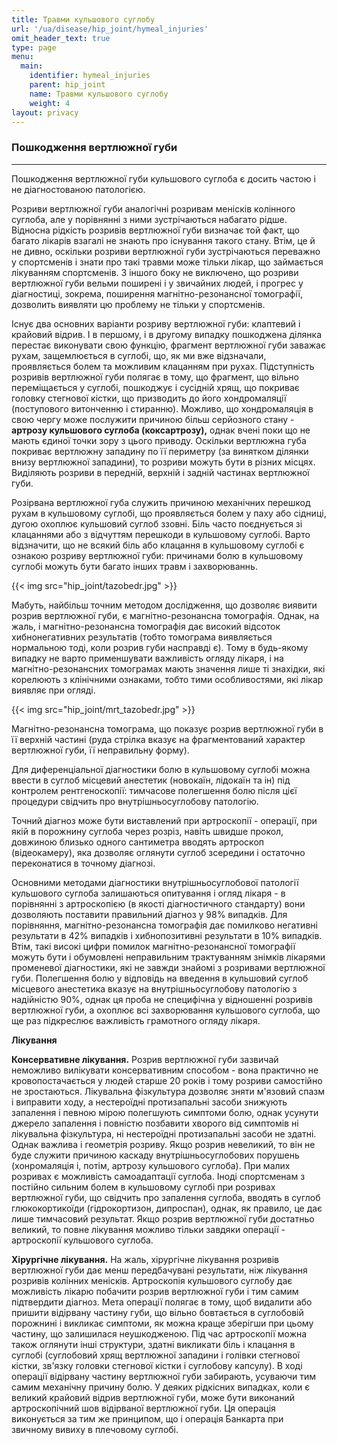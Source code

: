 ```yaml
---
title: Травми кульшового суглобу
url: '/ua/disease/hip_joint/hymeal_injuries'
omit_header_text: true
type: page
menu:
  main:
    identifier: hymeal_injuries
    parent: hip_joint
    name: Травми кульшового суглобу
    weight: 4
layout: privacy
---
```


### Пошкодження вертлюжної губи 
****

Пошкодження вертлюжної губи кульшового суглоба є досить частою і не діагностованою патологією.

Розриви вертлюжної губи аналогічні розривам менісків колінного суглоба, але у порівнянні з ними зустрічаються набагато
рідше. Відносна рідкість розривів вертлюжної губи визначає той факт, що багато лікарів взагалі не знають про існування
такого стану. Втім, це й не дивно, оскільки розриви вертлюжної губи зустрічаються переважно у спортсменів і знати про
такі травми може тільки лікар, що займається лікуванням спортсменів. З іншого боку не виключено, що розриви вертлюжної
губи вельми поширені і у звичайних людей, і прогрес у діагностиці, зокрема, поширення магнітно-резонансної томографії,
дозволить виявляти цю проблему не тільки у спортсменів.

Існує два основних варіанти розриву вертлюжної губи: клаптевий і крайовий відрив. І в першому, і в другому випадку
пошкоджена ділянка перестає виконувати свою функцію, фрагмент вертлюжної губи заважає рухам, защемлюється в суглобі, що,
як ми вже відзначали, проявляється болем та можливим клацанням при рухах. Підступність розривів вертлюжної губи полягає
в тому, що фрагмент, що вільно переміщається у суглобі, пошкоджує і сусідній хрящ, що покриває головку стегнової
кістки, що призводить до його хондромаляції (поступового витонченню і стиранню). Можливо, що хондромаляція в свою чергу
може послужити причиною більш серйозного стану - **артрозу кульшового суглоба (коксартрозу),** однак вчені поки що не
мають єдиної точки зору з цього приводу. Оскільки вертлюжна губа покриває вертлюжну западину по її периметру (за
винятком ділянки внизу вертлюжної западини), то розриви можуть бути в різних місцях. Виділяють розриви в передній,
верхній і задній частинах вертлюжної губи.

Розірвана вертлюжної губа служить причиною механічних перешкод рухам в кульшовому суглобі, що проявляється болем у паху
або сідниці, дугою охоплює кульшовий суглоб ззовні. Біль часто поєднується зі клацаннями або з відчуттям перешкоди в
кульшовому суглобі. Варто відзначити, що не всякий біль або клацання в кульшовому суглобі є ознакою розриву вертлюжної
губи: причинами болю в кульшовому суглобі можуть бути багато інших травм і захворюваннь.

{{< img src="hip_joint/tazobedr.jpg" >}}


Мабуть, найбільш точним методом дослідження, що дозволяє виявити розрив вертлюжної губи, є магнітно-резонансна
томографія. Однак, на жаль, і магнітно-резонансна томографія дає високий відсоток хибнонегативних результатів
(тобто томограма виявляється нормальною тоді, коли розрив губи насправді є). Тому в будь-якому випадку не варто
применшувати важливість огляду лікаря, і на магнітно-резонансних томограмах мають значення лише ті знахідки, які
корелюють з клінічними ознаками, тобто тими особливостями, які лікар виявляє при огляді.

{{< img src="hip_joint/mrt_tazobedr.jpg" >}}

Магнітно-резонансна томограма, що показує розрив вертлюжної губи в її верхній частині (руда стрілка вказує на
фрагментований характер вертлюжної губи, її неправильну форму).

Для диференціальної діагностики болю в кульшовому суглобі можна ввести в суглоб місцевий анестетик (новокаїн, лідокаїн
та ін) під контролем рентгеноскопії: тимчасове полегшення болю після цієї процедури свідчить про внутрішньосуглобову
патологію.

Точний діагноз може бути виставлений при артроскопії - операції, при якій в порожнину суглоба через розріз, навіть
швидше прокол, довжиною близько одного сантиметра вводять артроскоп (відеокамеру), яка дозволяє оглянути суглоб
зсередини і остаточно переконатися в точному діагнозі.

Основними методами діагностики внутрішньосуглобової патології кульшового суглоба залишаються опитування і огляд лікаря -
в порівнянні з артроскопією (в якості діагностичного стандарту) вони дозволяють поставити правильний діагноз у 98%
випадків. Для порівняння, магнітно-резонансна томографія дає помилково негативні результати в 42% випадків і
хибнопозитивні результати в 10% випадків. Втім, такі високі цифри помилок магнітно-резонансної томографії можуть бути і
обумовлені неправильним трактуванням знімків лікарями променевої діагностики, які не завжди знайомі з розривами
вертлюжної губи. Полегшення болю у відповідь на введення в кульшовий суглоб місцевого анестетика вказує на
внутрішньосуглобову патологію з надійністю 90%, однак ця проба не специфічна у відношенні розривів вертлюжної губи, а
охоплює всі захворювання кульшового суглоба, що ще раз підкреслює важливість грамотного огляду лікаря.

**Лікування**

**Консервативне лікування.** Розрив вертлюжної губи зазвичай неможливо вилікувати консервативним способом - вона
практично не кровопостачається у людей старше 20 років і тому розриви самостійно не зростаються. Лікувальна фізкультура
дозволяє зняти м'язовий спазм і виправити ходу, а нестероїдні протизапальні засоби знижують запалення і певною мірою
полегшують симптоми болю, однак усунути джерело запалення і повністю позбавити хворого від симптомів ні лікувальна
фізкультура, ні нестероїдні протизапальні засоби не здатні. Однак важлива і геометрія розриву. Якщо розрив невеликий, то
він не буде служити причиною каскаду внутрішньосуглобових порушень (хонромаляція і, потім, артрозу кульшового суглоба).
При малих розривах є можливість самоадаптації суглоба. Іноді спортсменам з постійно сильним болем в кульшовому суглобі
при розривах вертлюжної губи, що свідчить про запалення суглоба, вводять в суглоб глюкокортикоїди (гідрокортизон,
дипроспан), однак, як правило, це дає лише тимчасовий результат. Якщо розрив вертлюжної губи достатньо великий, то повне
лікування можливо тільки завдяки операції - артроскопії кульшового суглоба.

**Хірургічне лікування.** На жаль, хірургічне лікування розривів вертлюжної губи дає менш передбачувані результати, ніж
лікування розривів колінних менісків. Артроскопія кульшового суглобу дає можливість лікарю побачити розрив вертлюжної
губи і тим самим підтвердити діагноз. Мета операції полягає в тому, щоб видалити або пришити відірвану частину губи, що
вільно бовтається в суглобовій порожнині і викликає симптоми, як можна краще зберігши при цьому частину, що залишилася
неушкодженою. Під час артроскопії можна також оглянути інші структури, здатні викликати біль і клацання в суглобі
(суглобовий хрящ вертлюжної западини і голівки стегнової кістки, зв'язку головки стегнової кістки і суглобову капсулу).
В ході операції відірвану частину вертлюжної губи забирають, усуваючи тим самим механічну причину болю. У деяких
рідкісних випадках, коли є великий крайовий відрив вертлюжної губи, може бути виконаний артроскопічний шов відірваної
вертлюжної губи. Ця операція виконується за тим же принципом, що і операція Банкарта при звичному вивиху в плечовому
суглобі.



